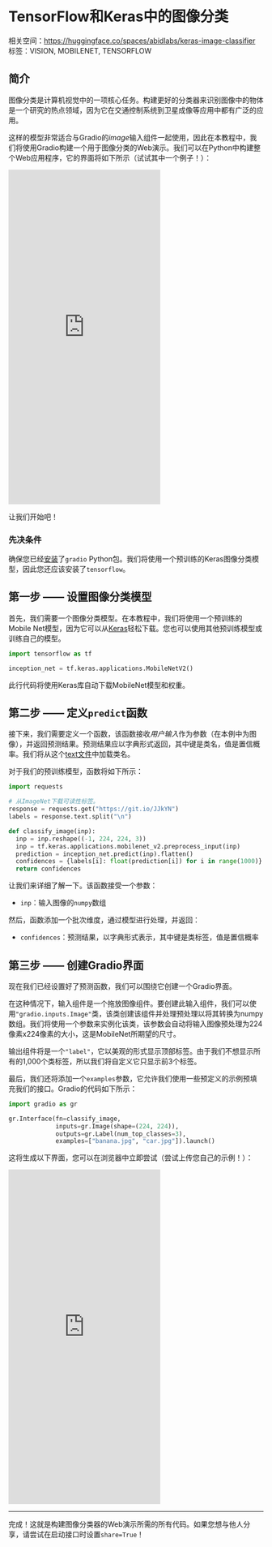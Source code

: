 # TensorFlow和Keras中的图像分类

相关空间：https://huggingface.co/spaces/abidlabs/keras-image-classifier
标签：VISION, MOBILENET, TENSORFLOW

## 简介

图像分类是计算机视觉中的一项核心任务。构建更好的分类器来识别图像中的物体是一个研究的热点领域，因为它在交通控制系统到卫星成像等应用中都有广泛的应用。

这样的模型非常适合与Gradio的*image*输入组件一起使用，因此在本教程中，我们将使用Gradio构建一个用于图像分类的Web演示。我们可以在Python中构建整个Web应用程序，它的界面将如下所示（试试其中一个例子！）：

<iframe src="https://abidlabs-keras-image-classifier.hf.space" frameBorder="0" height="660" title="Gradio app" class="container p-0 flex-grow space-iframe" allow="accelerometer; ambient-light-sensor; autoplay; battery; camera; document-domain; encrypted-media; fullscreen; geolocation; gyroscope; layout-animations; legacy-image-formats; magnetometer; microphone; midi; oversized-images; payment; picture-in-picture; publickey-credentials-get; sync-xhr; usb; vr ; wake-lock; xr-spatial-tracking" sandbox="allow-forms allow-modals allow-popups allow-popups-to-escape-sandbox allow-same-origin allow-scripts allow-downloads"></iframe>


让我们开始吧！

### 先决条件

确保您已经[安装](/getting_started)了`gradio` Python包。我们将使用一个预训练的Keras图像分类模型，因此您还应该安装了`tensorflow`。

## 第一步 —— 设置图像分类模型

首先，我们需要一个图像分类模型。在本教程中，我们将使用一个预训练的Mobile Net模型，因为它可以从[Keras](https://keras.io/api/applications/mobilenet/)轻松下载。您也可以使用其他预训练模型或训练自己的模型。

```python
import tensorflow as tf

inception_net = tf.keras.applications.MobileNetV2()
```

此行代码将使用Keras库自动下载MobileNet模型和权重。

## 第二步 —— 定义`predict`函数

接下来，我们需要定义一个函数，该函数接收*用户输入*作为参数（在本例中为图像），并返回预测结果。预测结果应以字典形式返回，其中键是类名，值是置信概率。我们将从这个[text文件](https://git.io/JJkYN)中加载类名。

对于我们的预训练模型，函数将如下所示：

```python
import requests

# 从ImageNet下载可读性标签。
response = requests.get("https://git.io/JJkYN")
labels = response.text.split("\n")

def classify_image(inp):
  inp = inp.reshape((-1, 224, 224, 3))
  inp = tf.keras.applications.mobilenet_v2.preprocess_input(inp)
  prediction = inception_net.predict(inp).flatten()
  confidences = {labels[i]: float(prediction[i]) for i in range(1000)}
  return confidences
```

让我们来详细了解一下。该函数接受一个参数：

* `inp`：输入图像的`numpy`数组

然后，函数添加一个批次维度，通过模型进行处理，并返回：

* `confidences`：预测结果，以字典形式表示，其中键是类标签，值是置信概率

## 第三步 —— 创建Gradio界面

现在我们已经设置好了预测函数，我们可以围绕它创建一个Gradio界面。

在这种情况下，输入组件是一个拖放图像组件。要创建此输入组件，我们可以使用`"gradio.inputs.Image"`类，该类创建该组件并处理预处理以将其转换为numpy数组。我们将使用一个参数来实例化该类，该参数会自动将输入图像预处理为224像素x224像素的大小，这是MobileNet所期望的尺寸。

输出组件将是一个`"label"`，它以美观的形式显示顶部标签。由于我们不想显示所有的1,000个类标签，所以我们将自定义它只显示前3个标签。

最后，我们还将添加一个`examples`参数，它允许我们使用一些预定义的示例预填充我们的接口。Gradio的代码如下所示：

```python
import gradio as gr

gr.Interface(fn=classify_image, 
             inputs=gr.Image(shape=(224, 224)),
             outputs=gr.Label(num_top_classes=3),
             examples=["banana.jpg", "car.jpg"]).launch()
```

这将生成以下界面，您可以在浏览器中立即尝试（尝试上传您自己的示例！）：

<iframe src="https://abidlabs-keras-image-classifier.hf.space" frameBorder="0" height="660" title="Gradio app" class="container p-0 flex-grow space-iframe" allow="accelerometer; ambient-light-sensor; autoplay; battery; camera; document-domain; encrypted-media; fullscreen; geolocation; gyroscope; layout-animations; legacy-image-formats; magnetometer; microphone; midi; oversized-images; payment; picture-in-picture; publickey-credentials-get; sync-xhr; usb; vr ; wake-lock; xr-spatial-tracking" sandbox="allow-forms allow-modals allow-popups allow-popups-to-escape-sandbox allow-same-origin allow-scripts allow-downloads"></iframe>

----------

完成！这就是构建图像分类器的Web演示所需的所有代码。如果您想与他人分享，请尝试在启动接口时设置`share=True`！

